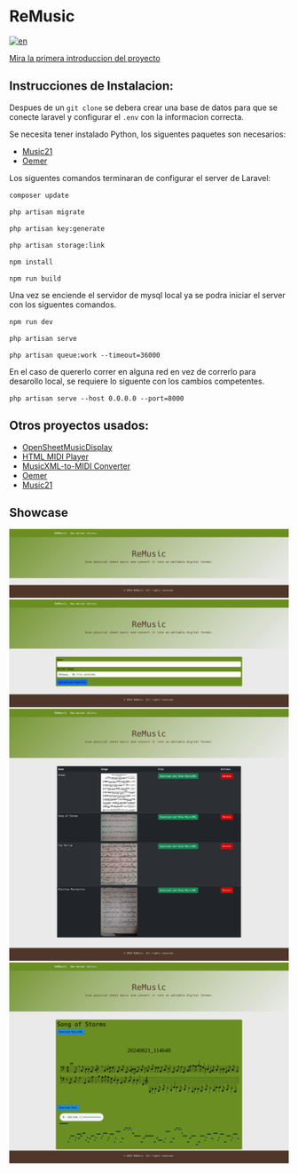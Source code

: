 # ReMusic
[![en](https://img.shields.io/badge/lang-en-red.svg)](https://github.com/SanQuilmas/ReMusic/blob/main/README.md)

[Mira la primera introduccion del proyecto](https://youtube.com/shorts/q2IjKk_yYT8?feature=share)

## Instrucciones de Instalacion:

Despues de un `git clone` se debera crear una base de datos para que se conecte laravel y configurar el `.env` con la informacion correcta. 

Se necesita tener instalado Python, los siguentes paquetes son necesarios:
- [Music21](https://pypi.org/project/music21/)
- [Oemer](https://pypi.org/project/oemer/)

Los siguentes comandos terminaran de configurar el server de Laravel:
```
composer update
```
```
php artisan migrate
```
```
php artisan key:generate
```
```
php artisan storage:link
```
```
npm install
```
```
npm run build
```

Una vez se enciende el servidor de mysql local ya se podra iniciar el server con los siguentes comandos.

```
npm run dev
```
```
php artisan serve
```
```
php artisan queue:work --timeout=36000
```
En el caso de quererlo correr en alguna red en vez de correrlo para desarollo local, se requiere lo siguente con los cambios competentes.
```
php artisan serve --host 0.0.0.0 --port=8000
```

## Otros proyectos usados:
- [OpenSheetMusicDisplay](https://github.com/opensheetmusicdisplay/opensheetmusicdisplay)
- [HTML MIDI Player](https://github.com/cifkao/html-midi-player)
- [MusicXML-to-MIDI Converter](https://github.com/ianberman/MusicXML-to-MIDI-Converter/)
- [Oemer](https://github.com/BreezeWhite/oemer)
- [Music21](https://github.com/cuthbertLab/music21)

## Showcase
![](/ReMusic/Demo%20Images/ReMusic-Welcome.png)
![](/ReMusic/Demo%20Images/ReMusic-Create.png)
![](/ReMusic/Demo%20Images/ReMusic-Gallery.png)
![](/ReMusic/Demo%20Images/ReMusic-ShowDownload.png)
